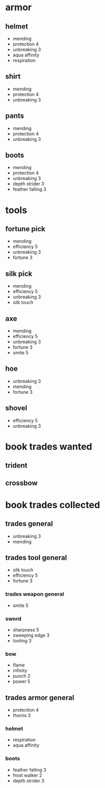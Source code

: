 # armor
## helmet
* mending
* protection 4
* unbreaking 3
* aqua affinity
* respiration

## shirt
* mending
* protection 4
* unbreaking 3

## pants
* mending
* protection 4
* unbreaking 3

## boots
* mending
* protection 4
* unbreaking 3
* depth strider 3
* feather falling 3

# tools
## fortune pick
* mending
* efficiency 5
* unbreaking 3
* fortune 3

## silk pick
* mending
* efficiency 5
* unbreaking 3
* silk touch

## axe
* mending
* efficiency 5
* unbreaking 3
* fortune 3
* smite 5

## hoe
* unbreaking 3
* mending
* fortune 3

## shovel
* efficiency 5
* unbreaking 3

# book trades wanted
## trident
## crossbow

# book trades collected
## trades general
* unbreaking 3
* mending

## trades tool general
* silk touch
* efficiency 5
* fortune 3

### trades weapon general
* smite 5

### sword
* sharpness 5
* sweeping edge 3
* looting 3

### bow
* flame
* infinity
* punch 2
* power 5

## trades armor general
* protection 4
* thorns 3

### helmet
* respiration
* aqua affinity

### boots
* feather falling 3
* frost walker 2
* depth strider 3

